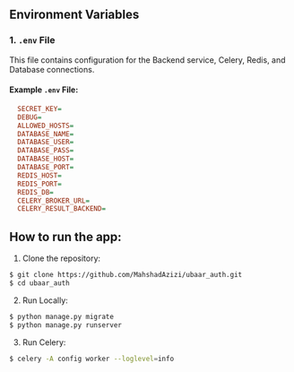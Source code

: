 ## Environment Variables
### 1. `.env` File
This file contains configuration for the Backend service, Celery, Redis, and Database connections.

#### Example `.env` File:
```ini
  SECRET_KEY=
  DEBUG=
  ALLOWED_HOSTS=
  DATABASE_NAME=
  DATABASE_USER=
  DATABASE_PASS=
  DATABASE_HOST=
  DATABASE_PORT=
  REDIS_HOST=
  REDIS_PORT=
  REDIS_DB=
  CELERY_BROKER_URL=
  CELERY_RESULT_BACKEND=
```

## How to run the app: 
1. Clone the repository:
 ```sh
 $ git clone https://github.com/MahshadAzizi/ubaar_auth.git
 $ cd ubaar_auth
 ```
2. Run Locally:
```sh
$ python manage.py migrate
$ python manage.py runserver
```
3. Run Celery:
```sh
$ celery -A config worker --loglevel=info 
```
